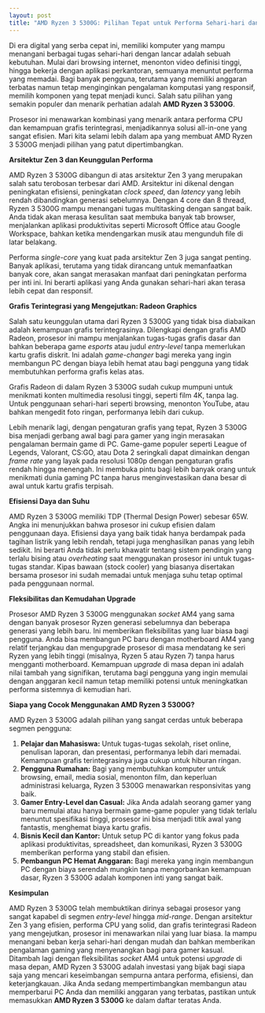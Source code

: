 ```yaml
---
layout: post
title: "AMD Ryzen 3 5300G: Pilihan Tepat untuk Performa Sehari-hari dan Gaming Entry-Level"
---
```


Di era digital yang serba cepat ini, memiliki komputer yang mampu menangani berbagai tugas sehari-hari dengan lancar adalah sebuah kebutuhan. Mulai dari browsing internet, menonton video definisi tinggi, hingga bekerja dengan aplikasi perkantoran, semuanya menuntut performa yang memadai. Bagi banyak pengguna, terutama yang memiliki anggaran terbatas namun tetap menginginkan pengalaman komputasi yang responsif, memilih komponen yang tepat menjadi kunci. Salah satu pilihan yang semakin populer dan menarik perhatian adalah **AMD Ryzen 3 5300G**.

Prosesor ini menawarkan kombinasi yang menarik antara performa CPU dan kemampuan grafis terintegrasi, menjadikannya solusi all-in-one yang sangat efisien. Mari kita selami lebih dalam apa yang membuat AMD Ryzen 3 5300G menjadi pilihan yang patut dipertimbangkan.

**Arsitektur Zen 3 dan Keunggulan Performa**

AMD Ryzen 3 5300G dibangun di atas arsitektur Zen 3 yang merupakan salah satu terobosan terbesar dari AMD. Arsitektur ini dikenal dengan peningkatan efisiensi, peningkatan *clock speed*, dan *latency* yang lebih rendah dibandingkan generasi sebelumnya. Dengan 4 core dan 8 thread, Ryzen 3 5300G mampu menangani tugas multitasking dengan sangat baik. Anda tidak akan merasa kesulitan saat membuka banyak tab browser, menjalankan aplikasi produktivitas seperti Microsoft Office atau Google Workspace, bahkan ketika mendengarkan musik atau mengunduh file di latar belakang.

Performa *single-core* yang kuat pada arsitektur Zen 3 juga sangat penting. Banyak aplikasi, terutama yang tidak dirancang untuk memanfaatkan banyak core, akan sangat merasakan manfaat dari peningkatan performa per inti ini. Ini berarti aplikasi yang Anda gunakan sehari-hari akan terasa lebih cepat dan responsif.

**Grafis Terintegrasi yang Mengejutkan: Radeon Graphics**

Salah satu keunggulan utama dari Ryzen 3 5300G yang tidak bisa diabaikan adalah kemampuan grafis terintegrasinya. Dilengkapi dengan grafis AMD Radeon, prosesor ini mampu menjalankan tugas-tugas grafis dasar dan bahkan beberapa game *esports* atau judul *entry-level* tanpa memerlukan kartu grafis diskrit. Ini adalah *game-changer* bagi mereka yang ingin membangun PC dengan biaya lebih hemat atau bagi pengguna yang tidak membutuhkan performa grafis kelas atas.

Grafis Radeon di dalam Ryzen 3 5300G sudah cukup mumpuni untuk menikmati konten multimedia resolusi tinggi, seperti film 4K, tanpa lag. Untuk penggunaan sehari-hari seperti browsing, menonton YouTube, atau bahkan mengedit foto ringan, performanya lebih dari cukup.

Lebih menarik lagi, dengan pengaturan grafis yang tepat, Ryzen 3 5300G bisa menjadi gerbang awal bagi para gamer yang ingin merasakan pengalaman bermain game di PC. Game-game populer seperti League of Legends, Valorant, CS:GO, atau Dota 2 seringkali dapat dimainkan dengan *frame rate* yang layak pada resolusi 1080p dengan pengaturan grafis rendah hingga menengah. Ini membuka pintu bagi lebih banyak orang untuk menikmati dunia gaming PC tanpa harus menginvestasikan dana besar di awal untuk kartu grafis terpisah.

**Efisiensi Daya dan Suhu**

AMD Ryzen 3 5300G memiliki TDP (Thermal Design Power) sebesar 65W. Angka ini menunjukkan bahwa prosesor ini cukup efisien dalam penggunaan daya. Efisiensi daya yang baik tidak hanya berdampak pada tagihan listrik yang lebih rendah, tetapi juga menghasilkan panas yang lebih sedikit. Ini berarti Anda tidak perlu khawatir tentang sistem pendingin yang terlalu bising atau *overheating* saat menggunakan prosesor ini untuk tugas-tugas standar. Kipas bawaan (stock cooler) yang biasanya disertakan bersama prosesor ini sudah memadai untuk menjaga suhu tetap optimal pada penggunaan normal.

**Fleksibilitas dan Kemudahan Upgrade**

Prosesor AMD Ryzen 3 5300G menggunakan *socket* AM4 yang sama dengan banyak prosesor Ryzen generasi sebelumnya dan beberapa generasi yang lebih baru. Ini memberikan fleksibilitas yang luar biasa bagi pengguna. Anda bisa membangun PC baru dengan motherboard AM4 yang relatif terjangkau dan mengupgrade prosesor di masa mendatang ke seri Ryzen yang lebih tinggi (misalnya, Ryzen 5 atau Ryzen 7) tanpa harus mengganti motherboard. Kemampuan *upgrade* di masa depan ini adalah nilai tambah yang signifikan, terutama bagi pengguna yang ingin memulai dengan anggaran kecil namun tetap memiliki potensi untuk meningkatkan performa sistemnya di kemudian hari.

**Siapa yang Cocok Menggunakan AMD Ryzen 3 5300G?**

AMD Ryzen 3 5300G adalah pilihan yang sangat cerdas untuk beberapa segmen pengguna:

1.  **Pelajar dan Mahasiswa:** Untuk tugas-tugas sekolah, riset online, penulisan laporan, dan presentasi, performanya lebih dari memadai. Kemampuan grafis terintegrasinya juga cukup untuk hiburan ringan.
2.  **Pengguna Rumahan:** Bagi yang membutuhkan komputer untuk browsing, email, media sosial, menonton film, dan keperluan administrasi keluarga, Ryzen 3 5300G menawarkan responsivitas yang baik.
3.  **Gamer Entry-Level dan Casual:** Jika Anda adalah seorang gamer yang baru memulai atau hanya bermain game-game populer yang tidak terlalu menuntut spesifikasi tinggi, prosesor ini bisa menjadi titik awal yang fantastis, menghemat biaya kartu grafis.
4.  **Bisnis Kecil dan Kantor:** Untuk setup PC di kantor yang fokus pada aplikasi produktivitas, spreadsheet, dan komunikasi, Ryzen 3 5300G memberikan performa yang stabil dan efisien.
5.  **Pembangun PC Hemat Anggaran:** Bagi mereka yang ingin membangun PC dengan biaya serendah mungkin tanpa mengorbankan kemampuan dasar, Ryzen 3 5300G adalah komponen inti yang sangat baik.

**Kesimpulan**

AMD Ryzen 3 5300G telah membuktikan dirinya sebagai prosesor yang sangat kapabel di segmen *entry-level* hingga *mid-range*. Dengan arsitektur Zen 3 yang efisien, performa CPU yang solid, dan grafis terintegrasi Radeon yang mengejutkan, prosesor ini menawarkan nilai yang luar biasa. Ia mampu menangani beban kerja sehari-hari dengan mudah dan bahkan memberikan pengalaman gaming yang menyenangkan bagi para gamer kasual. Ditambah lagi dengan fleksibilitas *socket* AM4 untuk potensi *upgrade* di masa depan, AMD Ryzen 3 5300G adalah investasi yang bijak bagi siapa saja yang mencari keseimbangan sempurna antara performa, efisiensi, dan keterjangkauan. Jika Anda sedang mempertimbangkan membangun atau memperbarui PC Anda dan memiliki anggaran yang terbatas, pastikan untuk memasukkan **AMD Ryzen 3 5300G** ke dalam daftar teratas Anda.

